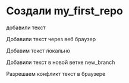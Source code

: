 # Создали my_first_repo

добавили текст

Добавили текст через веб браузер

Добавим текст локально

Добавили текст в новой ветке new_branch

Разрешаем конфликт текст в браузере
